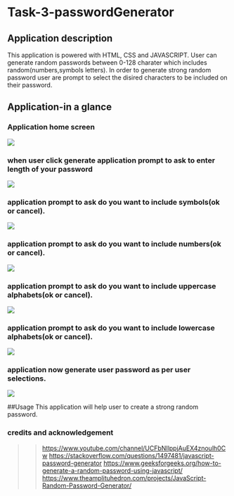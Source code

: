 # Task-3-passwordGenerator
## Application description
This application is powered with HTML, CSS and JAVASCRIPT.
User can generate random passwords between 0-128 charater which includes random(numbers,symbols letters).
In order to generate strong random password user are prompt to select the disired characters to be included on their password.
## Application-in a glance

### Application home screen
![](images/passwordGenerator-1.JPG)
### when user click generate application prompt to ask to enter length of your password
![](images/passwordGenerator-2.JPG)
### application prompt to ask do you want to include symbols(ok or cancel).
![](images/passwordGenerator-3.JPG)
### application prompt to ask do you want to include numbers(ok or cancel).
![](images/passwordGenerator-4.JPG)
### application prompt to ask do you want to include uppercase alphabets(ok or cancel).
![](images/passwordGenerator-5.JPG)
### application prompt to ask do you want to include lowercase alphabets(ok or cancel).
![](images/passwordGenerator-6.JPG)
### application now generate user password as per user selections.
![](images/passwordGenerator-7.JPG)

##Usage
This application will help user to create a strong random password.

### credits and acknowledgement 
>>https://www.youtube.com/channel/UCFbNIlppjAuEX4znoulh0Cw
>>https://stackoverflow.com/questions/1497481/javascript-password-generator
>>https://www.geeksforgeeks.org/how-to-generate-a-random-password-using-javascript/
>>https://www.theamplituhedron.com/projects/JavaScript-Random-Password-Generator/
